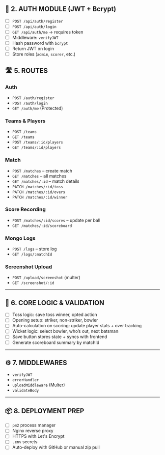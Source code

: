 
## 🔐 2. **AUTH MODULE (JWT + Bcrypt)**

* [ ] `POST /api/auth/register`
* [ ] `POST /api/auth/login`
* [ ] `GET /api/auth/me` → requires token
* [ ] Middleware: `verifyJWT`
* [ ] Hash password with `bcrypt`
* [ ] Return JWT on login
* [ ] Store roles (`admin`, `scorer`, etc.)

## 🛣️ 5. **ROUTES**

### Auth

* `POST /auth/register`
* `POST /auth/login`
* `GET /auth/me` (Protected)

### Teams & Players

* `POST /teams`
* `GET /teams`
* `POST /teams/:id/players`
* `GET /teams/:id/players`

### Match

* `POST /matches` – create match
* `GET /matches` – all matches
* `GET /matches/:id` – match details
* `PATCH /matches/:id/toss`
* `PATCH /matches/:id/overs`
* `PATCH /matches/:id/winner`

### Score Recording

* `POST /matches/:id/scores` – update per ball
* `GET /matches/:id/scoreboard`

### Mongo Logs

* `POST /logs` – store log
* `GET /logs/:matchId`

### Screenshot Upload

* `POST /upload/screenshot` (multer)
* `GET /screenshot/:id`

---

## 🧠 6. **CORE LOGIC & VALIDATION**

* [ ] Toss logic: save toss winner, opted action
* [ ] Opening setup: striker, non-striker, bowler
* [ ] Auto-calculation on scoring: update player stats + over tracking
* [ ] Wicket logic: select bowler, who’s out, next batsman
* [ ] Save button stores state + syncs with frontend
* [ ] Generate scoreboard summary by matchId

---

## ⚙️ 7. **MIDDLEWARES**

* `verifyJWT`
* `errorHandler`
* `uploadMiddleware` (Multer)
* `validateBody`

---

## 📦 8. **DEPLOYMENT PREP**

* [ ] `pm2` process manager
* [ ] Nginx reverse proxy
* [ ] HTTPS with Let's Encrypt
* [ ] `.env` secrets
* [ ] Auto-deploy with GitHub or manual zip pull
